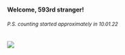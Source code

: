 #### Welcome, 593rd stranger!

###### <sup>P.S. counting started approximately in 10.01.22</sup>

<img src="https://kraftwerk28.pp.ua/vcnt.png"></img>
